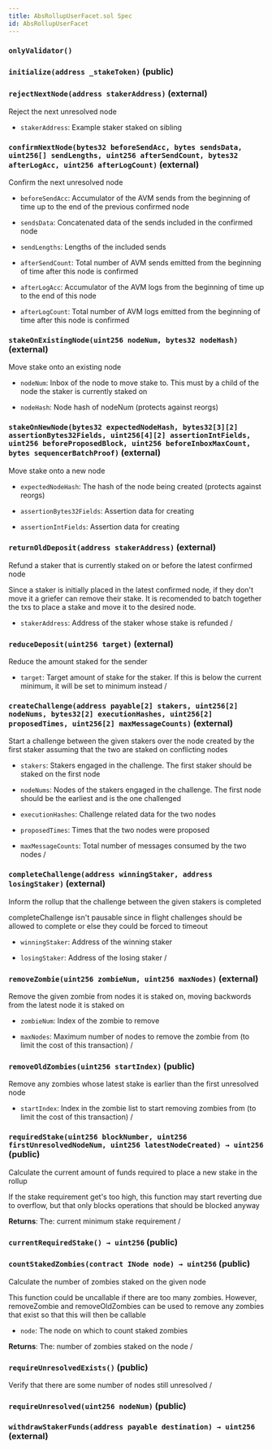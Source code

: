 ```yaml
---
title: AbsRollupUserFacet.sol Spec
id: AbsRollupUserFacet
---
```


### `onlyValidator()`

### `initialize(address _stakeToken)` (public)

### `rejectNextNode(address stakerAddress)` (external)

Reject the next unresolved node

- `stakerAddress`: Example staker staked on sibling

### `confirmNextNode(bytes32 beforeSendAcc, bytes sendsData, uint256[] sendLengths, uint256 afterSendCount, bytes32 afterLogAcc, uint256 afterLogCount)` (external)

Confirm the next unresolved node

- `beforeSendAcc`: Accumulator of the AVM sends from the beginning of time up to the end of the previous confirmed node

- `sendsData`: Concatenated data of the sends included in the confirmed node

- `sendLengths`: Lengths of the included sends

- `afterSendCount`: Total number of AVM sends emitted from the beginning of time after this node is confirmed

- `afterLogAcc`: Accumulator of the AVM logs from the beginning of time up to the end of this node

- `afterLogCount`: Total number of AVM logs emitted from the beginning of time after this node is confirmed

### `stakeOnExistingNode(uint256 nodeNum, bytes32 nodeHash)` (external)

Move stake onto an existing node

- `nodeNum`: Inbox of the node to move stake to. This must by a child of the node the staker is currently staked on

- `nodeHash`: Node hash of nodeNum (protects against reorgs)

### `stakeOnNewNode(bytes32 expectedNodeHash, bytes32[3][2] assertionBytes32Fields, uint256[4][2] assertionIntFields, uint256 beforeProposedBlock, uint256 beforeInboxMaxCount, bytes sequencerBatchProof)` (external)

Move stake onto a new node

- `expectedNodeHash`: The hash of the node being created (protects against reorgs)

- `assertionBytes32Fields`: Assertion data for creating

- `assertionIntFields`: Assertion data for creating

### `returnOldDeposit(address stakerAddress)` (external)

Refund a staker that is currently staked on or before the latest confirmed node

Since a staker is initially placed in the latest confirmed node, if they don't move it
a griefer can remove their stake. It is recomended to batch together the txs to place a stake
and move it to the desired node.

- `stakerAddress`: Address of the staker whose stake is refunded
  /

### `reduceDeposit(uint256 target)` (external)

Reduce the amount staked for the sender

- `target`: Target amount of stake for the staker. If this is below the current minimum, it will be set to minimum instead
  /

### `createChallenge(address payable[2] stakers, uint256[2] nodeNums, bytes32[2] executionHashes, uint256[2] proposedTimes, uint256[2] maxMessageCounts)` (external)

Start a challenge between the given stakers over the node created by the first staker assuming that the two are staked on conflicting nodes

- `stakers`: Stakers engaged in the challenge. The first staker should be staked on the first node

- `nodeNums`: Nodes of the stakers engaged in the challenge. The first node should be the earliest and is the one challenged

- `executionHashes`: Challenge related data for the two nodes

- `proposedTimes`: Times that the two nodes were proposed

- `maxMessageCounts`: Total number of messages consumed by the two nodes
  /

### `completeChallenge(address winningStaker, address losingStaker)` (external)

Inform the rollup that the challenge between the given stakers is completed

completeChallenge isn't pausable since in flight challenges should be allowed to complete or else they could be forced to timeout

- `winningStaker`: Address of the winning staker

- `losingStaker`: Address of the losing staker
  /

### `removeZombie(uint256 zombieNum, uint256 maxNodes)` (external)

Remove the given zombie from nodes it is staked on, moving backwords from the latest node it is staked on

- `zombieNum`: Index of the zombie to remove

- `maxNodes`: Maximum number of nodes to remove the zombie from (to limit the cost of this transaction)
  /

### `removeOldZombies(uint256 startIndex)` (public)

Remove any zombies whose latest stake is earlier than the first unresolved node

- `startIndex`: Index in the zombie list to start removing zombies from (to limit the cost of this transaction)
  /

### `requiredStake(uint256 blockNumber, uint256 firstUnresolvedNodeNum, uint256 latestNodeCreated) → uint256` (public)

Calculate the current amount of funds required to place a new stake in the rollup

If the stake requirement get's too high, this function may start reverting due to overflow, but
that only blocks operations that should be blocked anyway

**Returns**: The: current minimum stake requirement
/

### `currentRequiredStake() → uint256` (public)

### `countStakedZombies(contract INode node) → uint256` (public)

Calculate the number of zombies staked on the given node

This function could be uncallable if there are too many zombies. However,
removeZombie and removeOldZombies can be used to remove any zombies that exist
so that this will then be callable

- `node`: The node on which to count staked zombies

**Returns**: The: number of zombies staked on the node
/

### `requireUnresolvedExists()` (public)

Verify that there are some number of nodes still unresolved
/

### `requireUnresolved(uint256 nodeNum)` (public)

### `withdrawStakerFunds(address payable destination) → uint256` (external)
